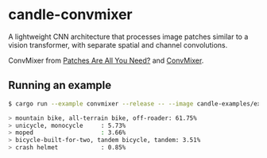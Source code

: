 # candle-convmixer

A lightweight CNN architecture that processes image patches similar to a vision transformer, with separate spatial and channel convolutions.

ConvMixer from [Patches Are All You Need?](https://arxiv.org/pdf/2201.09792) and [ConvMixer](https://github.com/locuslab/convmixer). 

## Running an example

```bash
$ cargo run --example convmixer --release -- --image candle-examples/examples/yolo-v8/assets/bike.jpg

> mountain bike, all-terrain bike, off-roader: 61.75%
> unicycle, monocycle     : 5.73%
> moped                   : 3.66%
> bicycle-built-for-two, tandem bicycle, tandem: 3.51%
> crash helmet            : 0.85%
```
